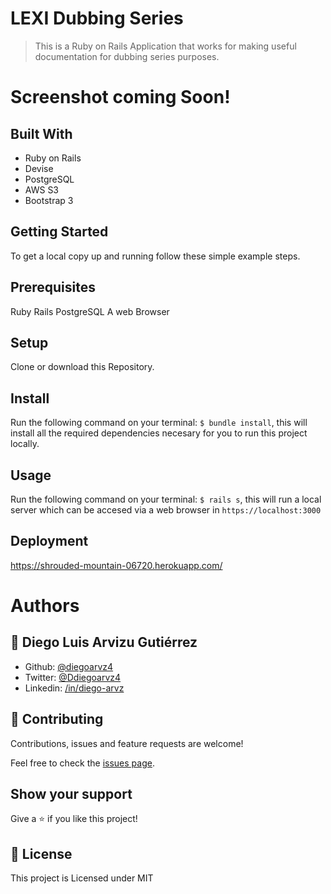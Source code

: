 # LEXI Dubbing Series

> This is a Ruby on Rails Application that works for making useful documentation for dubbing series purposes.

# Screenshot coming Soon!

## Built With

- Ruby on Rails
- Devise
- PostgreSQL
- AWS S3
- Bootstrap 3

## Getting Started

To get a local copy up and running follow these simple example steps.

## Prerequisites
  Ruby
  Rails
  PostgreSQL
  A web Browser

## Setup
  Clone or download this Repository.

## Install
  Run the following command on your terminal: `$ bundle install`, this will install all the required dependencies necesary for you to run this project locally.

## Usage
  Run the following command on your terminal: `$ rails s`, this will run a local server which can be accesed via a web browser in `https://localhost:3000`

## Deployment
  https://shrouded-mountain-06720.herokuapp.com/


# Authors

## 👤 **Diego Luis Arvizu Gutiérrez**

- Github: [@diegoarvz4](https://github.com/diegoarvz4)
- Twitter: [@Ddiegoarvz4](https://twitter.com/diegoarvz4)
- Linkedin: [/in/diego-arvz](https://linkedin.com/linkedinhandle)

## 🤝 Contributing

Contributions, issues and feature requests are welcome!

Feel free to check the [issues page](issues/).

## Show your support

Give a ⭐️ if you like this project!

## 📝 License

This project is Licensed under MIT
